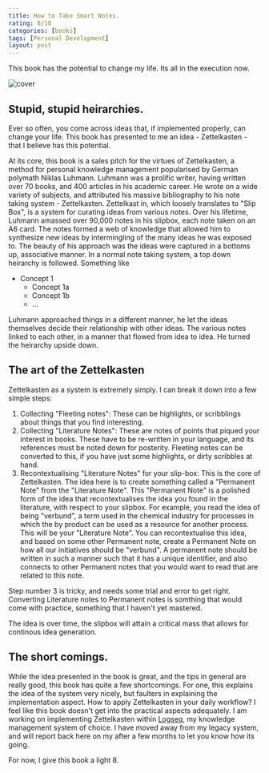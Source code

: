 ```yaml
---
title: How to Take Smart Notes.
rating: 8/10
categories: [books]
tags: [Personal Development]
layout: post
---
```


This book has the potential to change my life. Its all in the execution now.

![cover](https://i.gr-assets.com/images/S/compressed.photo.goodreads.com/books/1488937626l/34507927._SY475_.jpg)

## Stupid, stupid heirarchies.
Ever so often, you come across ideas that, if implemented properly, can change your life. This book has presented to me an idea - Zettelkasten - that I believe has this potential.

At its core, this book is a sales pitch for the virtues of Zettelkasten, a method for personal knowledge management popularised by German polymath Niklas Luhmann. Luhmann was a prolific writer, having written over 70 books, and 400 articles in his academic career. He wrote on a wide variety of subjects, and attributed his massive bibliography to his note taking system - Zettelkasten. Zettelkast in, which loosely translates to "Slip Box", is a system for curating ideas from various notes. Over his lifetime, Luhmann amassed over 90,000 notes in his slipbox, each note taken on an A6 card. The notes formed a web of knowledge that allowed him to synthesize new ideas by intermingling of the many ideas he was exposed to. The beauty of his approach was the ideas were captured in a bottoms up, associative manner. In a normal note taking system, a top down heirarchy is followed. Something like
- Concept 1
	- Concept 1a
	- Concept 1b
	-  ...

Luhmann approached things in a different manner, he let the ideas themselves decide their relationship with other ideas. The various notes linked to each other, in a manner that flowed from idea to idea. He turned the heirarchy upside down.

## The art of the Zettelkasten
Zettelkasten as a system is extremely simply. I can break it down into a few simple steps:
1. Collecting "Fleeting notes": These can be highlights, or scribblings about things that you find interesting.
2. Collecting "Literature Notes": These are notes of points that piqued your interest in books. These have to be re-written in your language, and its references must be noted down for posterity. Fleeting notes can be converted to this, if you have just some highlights, or dirty scribbles at hand.
3. Recontextualising "Literature Notes" for your slip-box: This is the core of Zettelkasten. The idea here is to create something called a "Permanent Note" from the "Literature Note". This "Permanent Note" is a polished form of the idea that recontextualises the idea you found in the literature, with respect to your slipbox. For example, you read the idea of being "verbund", a term used in the chemical industry for processes in which the by product can be used as a resource for another process. This will be your "Literature Note". You can recontextualise this idea, and based on some other Permanent note, create a Permanent Note on how all our initiatives should be "verbund". A permanent note should be written in such a manner such that it has a unique identifier, and also connects to other Permanent notes that you would want to read that are related to this note. 

Step number 3 is tricky, and needs some trial and error to get right. Converting Literature notes to Permanent notes is somthing that would come with practice, something that I haven't yet mastered.

The idea is over time, the slipbox will attain a critical mass that allows for continous idea generation.

## The short comings.
While the idea presented in the book is great, and the tips in general are really good, this book has quite a few shortcomings. For one, this explains the idea of the system very nicely, but faulters in explaining the implementation aspect. How to apply Zettelkasten in your daily workflow? I feel like this book doesn't get into the practical aspects adequately. I am working on implementing Zettelkasten within [Logseq](https://github.com/logseq/logseq), my knowledge management system of choice. I have moved away from my legacy system, and will report back here on my after a few months to let you know how its going. 

For now, I give this book a light 8.